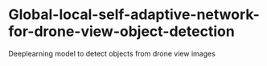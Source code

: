 # Global-local-self-adaptive-network-for-drone-view-object-detection
Deeplearning model to detect objects from drone view images
